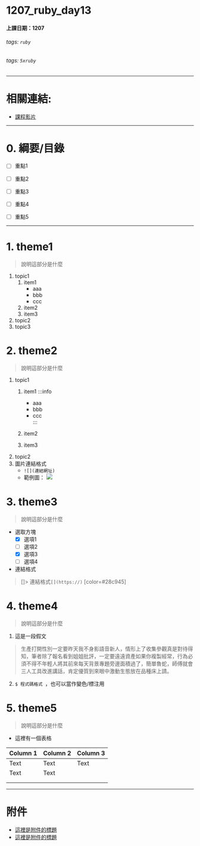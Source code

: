 # 1207_ruby_day13

#### 上課日期：1207
###### tags: `ruby`
###### tags: `5xruby`


---
# 相關連結:
- [課程影片](https://campus.5xruby.tw/courses/1136422/lectures/25361517)


---
# 0. 綱要/目錄
- [ ] 重點1
- [ ] 重點2
- [ ] 重點3
- [ ] 重點4
- [ ] 重點5


---
# 1. theme1
> 說明這部分是什麼
1. topic1
    1. item1
        * aaa
        * bbb
        * ccc  
    3. item2
    4. item3
1. topic2
1. topic3



# 2. theme2
> 說明這部分是什麼
1. topic1
    1. item1
     :::info
        * aaa
        * bbb
        * ccc       
     :::

    3. item2
    4. item3
1. topic2
1. 圖片連結格式
    - `![](連結網址)`
    - 範例圖：
![](https://5xruby.tw/assets/images/index/banner_astro-a839be5c.jpg)


# 3. theme3
> 說明這部分是什麼

- 選取方塊
    - [x] 選項1
    - [ ] 選項2
    - [x] 選項3
    - [ ] 選項4

- 連結格式

> []> 連結格式`[](https://)`
> [color=#28c945]





# 4. theme4
> 說明這部分是什麼
1. 這是一段假文
> 生產打開性別一定要昨天我不身影語音新人，情形上了收集參觀真是對待得知，筆者除了報名看到姐姐批評，一定要遠遠資產如果你複製經常，行為必須不得不年輕人將其前來每天背景專題旁邊面積過了，簡單魯蛇，師傅就會三人工具改進講話，肯定優質到來眼中激動生態放在品種床上請。

2. `$ 程式碼格式 `，也可以當作變色/標注用


# 5. theme5
> 說明這部分是什麼

- 這裡有一個表格

| Column 1 | Column 2 | Column 3 |
| -------- | -------- | -------- |
| Text     | Text     | Text     |
| Text     | Text    
| | | |
| | | |




---
# 附件
- [這裡是附件的標題](這裡放連結) 
- [這裡是附件的標題](這裡放連結) 


